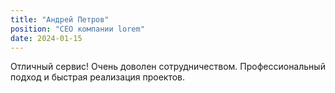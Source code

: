 ```yaml
---
title: "Андрей Петров"
position: "CEO компании lorem"
date: 2024-01-15
---
```


Отличный сервис! Очень доволен сотрудничеством. Профессиональный подход и быстрая реализация проектов.
